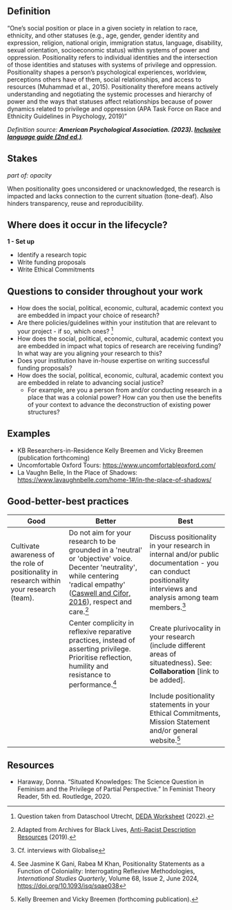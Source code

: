 ## Definition
“One’s social position or place in a given society in relation to race, ethnicity, and other statuses (e.g., age, gender, gender identity and expression, religion, national origin, immigration status, language, disability, sexual orientation, socioeconomic status) within systems of power and oppression. Positionality refers to individual identities and the intersection of those identities and statuses with systems of privilege and oppression. Positionality shapes a person’s psychological experiences, worldview, perceptions others have of them, social relationships, and access to resources (Muhammad et al., 2015). Positionality therefore means actively understanding and negotiating the systemic processes and hierarchy of power and the ways that statuses affect relationships because of power dynamics related to privilege and oppression (APA Task Force on Race and Ethnicity Guidelines in Psychology, 2019)”

_Definition source: **American Psychological Association. (2023). [Inclusive language guide (2nd ed.)](https://www.apa.org/about/apa/equity-diversity-inclusion/language-guidelines.pdf_)**._ 

## Stakes
_part of: opacity_

When positionality goes unconsidered or unacknowledged, the research is impacted and lacks connection to the current situation (tone-deaf). Also hinders transparency, reuse and reproducibility. 

## Where does it occur in the lifecycle?

**1 - Set up**
- Identify a research topic
- Write funding proposals
- Write Ethical Commitments

## Questions to consider throughout your work
- How does the social, political, economic, cultural, academic context you are embedded in impact your choice of research?
- Are there policies/guidelines within your institution that are relevant to your project - if so, which ones? [^1]
- How does the social, political, economic, cultural, academic context you are embedded in impact what topics of research are receiving funding? In what way are you aligning your research to this?
- Does your institution have in-house expertise on writing successful funding proposals?
- How does the social, political, economic, cultural, academic context you are embedded in relate to advancing social justice? 
    - For example, are you a person from and/or conducting research in a place that was a colonial power? How can you then use the benefits of your context to advance the deconstruction of existing power structures?

## Examples
- KB Researchers-in-Residence Kelly Breemen and Vicky Breemen (publication forthcoming)
- Uncomfortable Oxford Tours: https://www.uncomfortableoxford.com/ 
- La Vaughn Belle, In the Place of Shadows: https://www.lavaughnbelle.com/home-1#/in-the-place-of-shadows/ 

## Good-better-best practices

| Good | Better | Best|
|---|---|---|
|Cultivate awareness of the role of positionality in research within your research (team).| Do not aim for your research to be grounded in a 'neutral' or 'objective' voice. Decenter 'neutrality', while centering 'radical empathy' (<a href='https://archivaria.ca/index.php/archivaria/article/view/13557'>Caswell and Cifor, 2016</a>), respect and care.[^2]| Discuss positionality in your research in internal and/or public documentation - you can conduct positionality interviews and analysis among team members.[^3]|
| | Center complicity in reflexive reparative practices, instead of asserting privilege. Prioritise reflection, humility and resistance to performance.[^4]| Create plurivocality in your research (include different areas of situatedness). See: **Collaboration** [link to be added].|
| | | Include positionality statements in your Ethical Commitments, Mission Statement and/or general website.[^5]|

## Resources
- Haraway, Donna. “Situated Knowledges: The Science Question in Feminism and the Privilege of Partial Perspective.” In Feminist Theory Reader, 5th ed. Routledge, 2020.

[^1]: Question taken from Dataschool Utrecht, [DEDA Worksheet](https://deda.dataschool.nl/wp-content/uploads/sites/415/2022/11/DEDA-NL.worksheet.V3.1.pdf) (2022). 
[^2]: Adapted from Archives for Black Lives, <a href='https://archivesforblacklives.wordpress.com/wp-content/uploads/2019/10/ardr_final.pdf'>Anti-Racist Description Resources</a> (2019).
[^3]: Cf. interviews with Globalise
[^4]: See Jasmine K Gani, Rabea M Khan, Positionality Statements as a Function of Coloniality: Interrogating Reflexive Methodologies, _International Studies Quarterly_, Volume 68, Issue 2, June 2024, https://doi.org/10.1093/isq/sqae038
[^5]: Kelly Breemen and Vicky Breemen (forthcoming publication).  